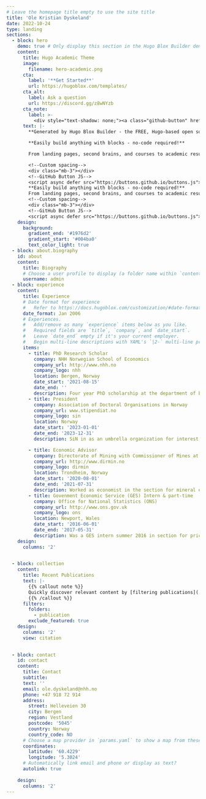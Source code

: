 ```yaml
---
# Leave the homepage title empty to use the site title
title: 'Ole Kristian Dyskeland'
date: 2022-10-24
type: landing
sections:
  - block: hero
    demo: true # Only display this section in the Hugo Blox Builder demo site
    content:
      title: Hugo Academic Theme
      image:
        filename: hero-academic.png
      cta:
        label: '**Get Started**'
        url: https://hugoblox.com/templates/
      cta_alt:
        label: Ask a question
        url: https://discord.gg/z8wNYzb
      cta_note:
        label: >-
          <div style="text-shadow: none;"><a class="github-button" href="https://github.com/HugoBlox/hugo-blox-builder" data-icon="octicon-star" data-size="large" data-show-count="true" aria-label="Star">Star Hugo Blox Builder</a></div><div style="text-shadow: none;"><a class="github-button" href="https://github.com/HugoBlox/theme-academic-cv" data-icon="octicon-star" data-size="large" data-show-count="true" aria-label="Star">Star the Academic template</a></div>
      text: |-
        **Generated by Hugo Blox Builder - the FREE, Hugo-based open source website builder trusted by 500,000+ sites.**

        **Easily build anything with blocks - no-code required!**

        From landing pages, second brains, and courses to academic resumés, conferences, and tech blogs.

        <!--Custom spacing-->
        <div class="mb-3"></div>
        <!--GitHub Button JS-->
        <script async defer src="https://buttons.github.io/buttons.js"></script>
        **Easily build anything with blocks - no-code required!**
        From landing pages, second brains, and courses to academic resumés, conferences, and tech blogs.
        <!--Custom spacing-->
        <div class="mb-3"></div>
        <!--GitHub Button JS-->
        <script async defer src="https://buttons.github.io/buttons.js"></script>
    design:
      background:
        gradient_end: '#1976d2'
        gradient_start: '#004ba0'
        text_color_light: true
  - block: about.biography
    id: about
    content:
      title: Biography
      # Choose a user profile to display (a folder name within `content/authors/`)
      username: admin
  - block: experience
    content:
      title: Experience
      # Date format for experience
      #   Refer to https://docs.hugoblox.com/customization/#date-format
      date_format: Jan 2006
      # Experiences.
      #   Add/remove as many `experience` items below as you like.
      #   Required fields are `title`, `company`, and `date_start`.
      #   Leave `date_end` empty if it's your current employer.
      #   Begin multi-line descriptions with YAML's `|2-` multi-line prefix.
      items:
        - title: PhD Research Scholar
          company: NHH Norwegian School of Economics
          company_url: http://www.nhh.no
          company_logo: nhh
          location: Bergen, Norway
          date_start: '2021-08-15'
          date_end: ''
          description: Four year PhD scholarship at the department of business and management science, with 25 % teacing duties.
        - title: President
          company: Association of Doctoral Organisations in Norway
          company_url: www.stipendiat.no
          company_logo: sin
          location: Norway
          date_start: '2023-01-01'
          date_end: '2023-12-31'
          description: SiN in as an umbrella organization for interest organisations for doctoral candidates and postdocs at Norwegian universities. We helped the local organisations at the individual institutions work together. However, primarily we work as a voice for PhD candidates and postdocs on political issues concerning education, research and other issues of relevance for the member organisations.

        - title: Economic Advisor
          company: Directorate of Mining with Commissioner of Mines at Svalbard
          company_url: http://www.dirmin.no
          company_logo: dirmin
          location: Trondheim, Norway
          date_start: '2020-08-01'
          date_end: '2021-07-31'
          description: Worked as economist in the section for mineral extraction.
        - title: Govenment Economic Service (GES) Intern & part-time
          company: Office for National Statistics (ONS)
          company_url: http://www.ons.gov.uk
          company_logo: ons
          location: Newport, Wales
          date_start: '2016-06-01'
          date_end: '2017-05-31'
          description: Was a GES intern summer 2016 in section for prices development on project for price indices by using high-frequency webscraped data for foodstuffs. Worked part times for the 2016-17 academic year on same project.
    design:
      columns: '2'
 

  - block: collection
    content:
      title: Recent Publications
      text: |-
        {{% callout note %}}
        Quickly discover relevant content by [filtering publications](./publication/).
        {{% /callout %}}
      filters:
        folders:
          - publication
        exclude_featured: true
    design:
      columns: '2'
      view: citation
 

  - block: contact
    id: contact
    content:
      title: Contact
      subtitle:
      text: ''
      email: ole.dyskeland@nhh.no
      phone: +47 918 72 914
      address:
        street: Helleveien 30
        city: Bergen
        region: Vestland
        postcode: '5045'
        country: Norway
        country_code: NO
      # Choose a map provider in `params.yaml` to show a map from these coordinates
      coordinates:
        latitude: '60.4229'
        longitude: '5.3024'  
      # Automatically link email and phone or display as text?
      autolink: true
      
    design:
      columns: '2'
---
```

